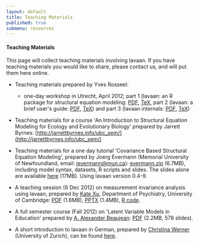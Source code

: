 ```yaml
---
layout: default
title: Teaching Materials
published: true
submenu: resources
---
```


#### Teaching Materials ####
This page will collect teaching materials involving lavaan. If you have
teaching materials you would like to share, please contact us, and will put
them here online.

- Teaching materials prepared by Yves Rosseel:
  -  one-day workshop in Utrecht, April 2012; part 1 (lavaan: an R package for
structural equation modeling: 
[PDF](http://users.ugent.be/~yrosseel/lavaan/lavaan1.pdf), 
[TeX](http://users.ugent.be/~yrosseel/lavaan/lavaan1.tex), 
part 2 (lavaan: a brief user's guide:
[PDF](http://users.ugent.be/~yrosseel/lavaan/lavaan2.pdf),
[TeX](http://users.ugent.be/~yrosseel/lavaan/lavaan2.tex))
and part 3 (lavaan internals: 
[PDF](http://users.ugent.be/~yrosseel/lavaan/lavaan3.pdf),
[TeX](http://users.ugent.be/~yrosseel/lavaan/lavaan3.tex))

- Teaching materials for a course 'An Introduction to Structural Equation
Modeling for Ecology and Evolutionary Biology' prepared by Jarrett Byrnes:
[http://jarrettbyrnes.info/ubc_sem/](http://jarrettbyrnes.info/ubc_sem/)

- Teaching materials for a one day tutorial 'Covariance Based Structural
Equation Modeling', prepared by Joerg Evermann (Memorial University of
Newfoundland, email: jevermann@mun.ca): 
[evermann.zip](http://users.ugent.be/~yrosseel/lavaan/evermann.zip) (6.7MB), 
including model syntax, datasets, R scripts and slides. The slides alone are 
available [here](http://users.ugent.be/~yrosseel/lavaan/evermann_slides.pdf)
(17MB). Using lavaan version 0.4-9.

- A teaching session (6 Dec 2012) on measurement invariance analysis using
lavaan, prepared by [Kate Xu](http://www.neuroscience.cam.ac.uk/directory/profile.php?mx212), Department of Psychiatry, University of Cambridge:
[PDF](http://users.ugent.be/~yrosseel/lavaan/multiplegroup6Dec2012.pdf) (1.6MB),
[PPTX](http://users.ugent.be/~yrosseel/lavaan/multiplegroup6Dec2012.pptx) (1.4MB), 
[R code](http://users.ugent.be/~yrosseel/lavaan/MItestsholzinger5dec2012.R).

- A full semester course (Fall 2012) on 'Latent Variable Models in Education'
prepared by [A. Alexander Beaujean](http://www.baylor.edu/mediacommunications/index.php?id=88573): [PDF](http://users.ugent.be/~yrosseel/lavaan/AlexBeaujean.pdf) (2.2MB, 578 slides).

- A short introduction to lavaan in German, prepared by [Christina Werner](http://www.psychologie.uzh.ch/fachrichtungen/methoden/team/christinawerner.html)
(University of Zurich), can be found [here](http://www.psychologie.uzh.ch/fachrichtungen/methoden/team/christinawerner/sem/einfuehrung_lavaan_cswerner.pdf).

